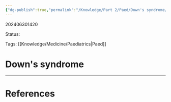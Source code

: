 ```yaml
---
{"dg-publish":true,"permalink":"/Knowledge/Part 2/Paed/Down's syndrome/"}
---
```



202406301420

Status: 

Tags: [[Knowledge/Medicine/Paediatrics\|Paed]]

# Down's syndrome








___
# References
